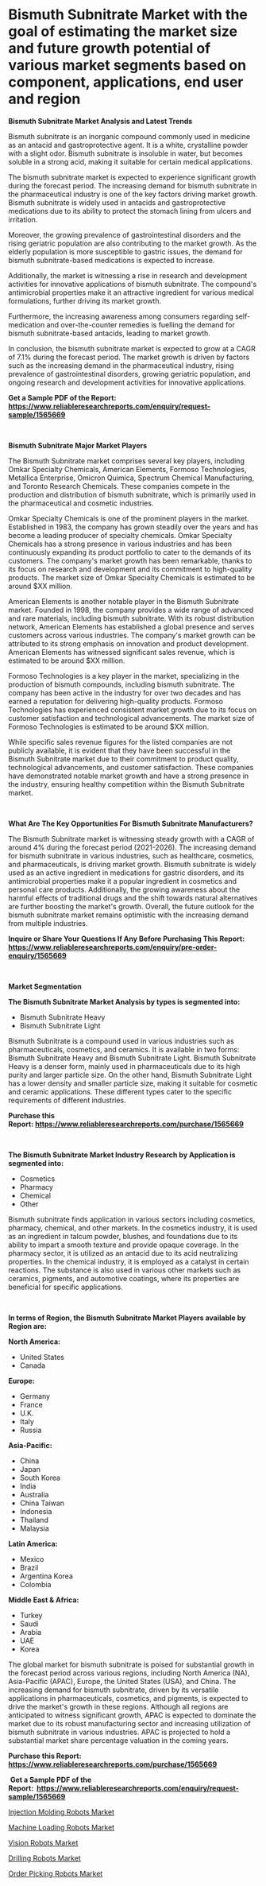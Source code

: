 <p><h1>Bismuth Subnitrate Market with the goal of estimating the market size and future growth potential of various market segments based on component, applications, end user and region</h1></p><p><strong>Bismuth Subnitrate Market Analysis and Latest Trends</strong></p>
<p><p>Bismuth subnitrate is an inorganic compound commonly used in medicine as an antacid and gastroprotective agent. It is a white, crystalline powder with a slight odor. Bismuth subnitrate is insoluble in water, but becomes soluble in a strong acid, making it suitable for certain medical applications.</p><p>The bismuth subnitrate market is expected to experience significant growth during the forecast period. The increasing demand for bismuth subnitrate in the pharmaceutical industry is one of the key factors driving market growth. Bismuth subnitrate is widely used in antacids and gastroprotective medications due to its ability to protect the stomach lining from ulcers and irritation.</p><p>Moreover, the growing prevalence of gastrointestinal disorders and the rising geriatric population are also contributing to the market growth. As the elderly population is more susceptible to gastric issues, the demand for bismuth subnitrate-based medications is expected to increase.</p><p>Additionally, the market is witnessing a rise in research and development activities for innovative applications of bismuth subnitrate. The compound's antimicrobial properties make it an attractive ingredient for various medical formulations, further driving its market growth.</p><p>Furthermore, the increasing awareness among consumers regarding self-medication and over-the-counter remedies is fuelling the demand for bismuth subnitrate-based antacids, leading to market growth.</p><p>In conclusion, the bismuth subnitrate market is expected to grow at a CAGR of 7.1% during the forecast period. The market growth is driven by factors such as the increasing demand in the pharmaceutical industry, rising prevalence of gastrointestinal disorders, growing geriatric population, and ongoing research and development activities for innovative applications.</p></p>
<p><strong>Get a Sample PDF of the Report:&nbsp; <a href="https://www.reliableresearchreports.com/enquiry/request-sample/1565669">https://www.reliableresearchreports.com/enquiry/request-sample/1565669</a></strong></p>
<p>&nbsp;</p>
<p><strong>Bismuth Subnitrate Major Market Players</strong></p>
<p><p>The Bismuth Subnitrate market comprises several key players, including Omkar Specialty Chemicals, American Elements, Formoso Technologies, Metallica Enterprise, Omicron Quimica, Spectrum Chemical Manufacturing, and Toronto Research Chemicals. These companies compete in the production and distribution of bismuth subnitrate, which is primarily used in the pharmaceutical and cosmetic industries.</p><p>Omkar Specialty Chemicals is one of the prominent players in the market. Established in 1983, the company has grown steadily over the years and has become a leading producer of specialty chemicals. Omkar Specialty Chemicals has a strong presence in various industries and has been continuously expanding its product portfolio to cater to the demands of its customers. The company's market growth has been remarkable, thanks to its focus on research and development and its commitment to high-quality products. The market size of Omkar Specialty Chemicals is estimated to be around $XX million.</p><p>American Elements is another notable player in the Bismuth Subnitrate market. Founded in 1998, the company provides a wide range of advanced and rare materials, including bismuth subnitrate. With its robust distribution network, American Elements has established a global presence and serves customers across various industries. The company's market growth can be attributed to its strong emphasis on innovation and product development. American Elements has witnessed significant sales revenue, which is estimated to be around $XX million.</p><p>Formoso Technologies is a key player in the market, specializing in the production of bismuth compounds, including bismuth subnitrate. The company has been active in the industry for over two decades and has earned a reputation for delivering high-quality products. Formoso Technologies has experienced consistent market growth due to its focus on customer satisfaction and technological advancements. The market size of Formoso Technologies is estimated to be around $XX million.</p><p>While specific sales revenue figures for the listed companies are not publicly available, it is evident that they have been successful in the Bismuth Subnitrate market due to their commitment to product quality, technological advancements, and customer satisfaction. These companies have demonstrated notable market growth and have a strong presence in the industry, ensuring healthy competition within the Bismuth Subnitrate market.</p></p>
<p>&nbsp;</p>
<p><strong>What Are The Key Opportunities For Bismuth Subnitrate Manufacturers?</strong></p>
<p><p>The Bismuth Subnitrate market is witnessing steady growth with a CAGR of around 4% during the forecast period (2021-2026). The increasing demand for bismuth subnitrate in various industries, such as healthcare, cosmetics, and pharmaceuticals, is driving market growth. Bismuth subnitrate is widely used as an active ingredient in medications for gastric disorders, and its antimicrobial properties make it a popular ingredient in cosmetics and personal care products. Additionally, the growing awareness about the harmful effects of traditional drugs and the shift towards natural alternatives are further boosting the market's growth. Overall, the future outlook for the bismuth subnitrate market remains optimistic with the increasing demand from multiple industries.</p></p>
<p><strong>Inquire or Share Your Questions If Any Before Purchasing This Report: <a href="https://www.reliableresearchreports.com/enquiry/pre-order-enquiry/1565669">https://www.reliableresearchreports.com/enquiry/pre-order-enquiry/1565669</a></strong></p>
<p>&nbsp;</p>
<p><strong>Market Segmentation</strong></p>
<p><strong>The Bismuth Subnitrate Market Analysis by types is segmented into:</strong></p>
<p><ul><li>Bismuth Subnitrate Heavy</li><li>Bismuth Subnitrate Light</li></ul></p>
<p><p>Bismuth Subnitrate is a compound used in various industries such as pharmaceuticals, cosmetics, and ceramics. It is available in two forms: Bismuth Subnitrate Heavy and Bismuth Subnitrate Light. Bismuth Subnitrate Heavy is a denser form, mainly used in pharmaceuticals due to its high purity and larger particle size. On the other hand, Bismuth Subnitrate Light has a lower density and smaller particle size, making it suitable for cosmetic and ceramic applications. These different types cater to the specific requirements of different industries.</p></p>
<p><strong>Purchase this Report:&nbsp;<a href="https://www.reliableresearchreports.com/purchase/1565669">https://www.reliableresearchreports.com/purchase/1565669</a></strong></p>
<p>&nbsp;</p>
<p><strong>The Bismuth Subnitrate Market Industry Research by Application is segmented into:</strong></p>
<p><ul><li>Cosmetics</li><li>Pharmacy</li><li>Chemical</li><li>Other</li></ul></p>
<p><p>Bismuth subnitrate finds application in various sectors including cosmetics, pharmacy, chemical, and other markets. In the cosmetics industry, it is used as an ingredient in talcum powder, blushes, and foundations due to its ability to impart a smooth texture and provide opaque coverage. In the pharmacy sector, it is utilized as an antacid due to its acid neutralizing properties. In the chemical industry, it is employed as a catalyst in certain reactions. The substance is also used in various other markets such as ceramics, pigments, and automotive coatings, where its properties are beneficial for specific applications.</p></p>
<p>&nbsp;</p>
<p><strong>In terms of Region, the Bismuth Subnitrate Market Players available by Region are:</strong></p>
<p>
    <p> <strong> North America: </strong>
        <ul>
            <li>United States</li>
            <li>Canada</li>
        </ul>
        </p> 
    <p> <strong> Europe: </strong>
        <ul>
            <li>Germany</li>
            <li>France</li>
            <li>U.K.</li>
            <li>Italy</li>
            <li>Russia</li>
        </ul>
        </p> 
    <p> <strong> Asia-Pacific: </strong>
        <ul>
            <li>China</li>
            <li>Japan</li>
            <li>South Korea</li>
            <li>India</li>
            <li>Australia</li>
            <li>China Taiwan</li>
            <li>Indonesia</li>
            <li>Thailand</li>
            <li>Malaysia</li>
        </ul>
        </p> 
    <p> <strong> Latin America: </strong>
        <ul>
            <li>Mexico</li>
            <li>Brazil</li>
            <li>Argentina Korea</li>
            <li>Colombia</li>
        </ul>
        </p> 
    <p> <strong> Middle East & Africa: </strong>
        <ul>
            <li>Turkey</li>
            <li>Saudi</li>
            <li>Arabia</li>
            <li>UAE</li>
            <li>Korea</li>
        </ul>
    </p>
    </p>
<p><p>The global market for bismuth subnitrate is poised for substantial growth in the forecast period across various regions, including North America (NA), Asia-Pacific (APAC), Europe, the United States (USA), and China. The increasing demand for bismuth subnitrate, driven by its versatile applications in pharmaceuticals, cosmetics, and pigments, is expected to drive the market's growth in these regions. Although all regions are anticipated to witness significant growth, APAC is expected to dominate the market due to its robust manufacturing sector and increasing utilization of bismuth subnitrate in various industries. APAC is projected to hold a substantial market share percentage valuation in the coming years.</p></p>
<p><strong>Purchase this Report: <a href="https://www.reliableresearchreports.com/purchase/1565669">https://www.reliableresearchreports.com/purchase/1565669</a></strong></p>
<p>&nbsp;<strong>Get a Sample PDF of the Report:&nbsp;&nbsp;<a href="https://www.reliableresearchreports.com/enquiry/request-sample/1565669">https://www.reliableresearchreports.com/enquiry/request-sample/1565669</a></strong></p>
<p><strong></strong></p>
<p><p><a href="https://medium.com/@othaleffler644/injection-molding-robots-market-trends-and-market-analysis-forecasted-for-period-2023-2030-fbaf9271d731">Injection Molding Robots Market</a></p><p><a href="https://medium.com/@karinaokon2662/machine-loading-robots-market-trends-and-market-analysis-forecasted-for-period-2023-2030-966876d89bf9">Machine Loading Robots Market</a></p><p><a href="https://medium.com/@eloisadavis6326/vision-robots-market-analysis-and-sze-forecasted-for-period-from-2023-to-2030-575d9d112641">Vision Robots Market</a></p><p><a href="https://medium.com/@staceyhilll3626/drilling-robots-market-trends-forecast-and-competitive-analysis-to-2030-9edd5ce7b97d">Drilling Robots Market</a></p><p><a href="https://medium.com/@kavonhansen3626/order-picking-robots-market-trends-and-market-analysis-forecasted-for-period-2023-2030-0a25dd74da8d">Order Picking Robots Market</a></p></p>